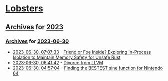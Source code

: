 # [Lobsters](../../../README.md)

## [Archives](../../index.md) for [2023](../index.md)

### [Archives](../../index.md) for [2023-06-30](index.md)

* [2023-06-30, 07:07:33](https://lobste.rs/s/bsozaj/friend_foe_inside_exploring_process) - [Friend or Foe Inside? Exploring In-Process Isolation to Maintain Memory Safety for Unsafe Rust](https://arxiv.org/abs/2306.08127)
* [2023-06-30, 06:41:42](https://lobste.rs/s/svhzj9/divorce_from_llvm) - [Divorce from LLVM](https://github.com/ziglang/zig/issues/16270)
* [2023-06-30, 04:57:04](https://lobste.rs/s/t92n0w/finding_bestest_sine_function_for) - [Finding the BESTEST sine function for Nintendo 64](http://blog.sesse.net/blog/tech/2023-06-29-23-16_finding_the_bestest_sine_function_for_nintendo_64.html)
